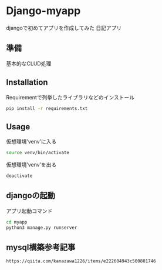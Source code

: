 # Django-myapp

djangoで初めてアプリを作成してみた
日記アプリ

## 準備

基本的なCLUD処理

## Installation

Requirementで列挙したライブラリなどのインストール

```bash
pip install -r requirements.txt
```

## Usage

仮想環境’venv’に入る

```bash
source venv/bin/activate
```

仮想環境’venv’を出る

```bash
deactivate
```

## djangoの起動

アプリ起動コマンド

```bash
cd myapp
python3 manage.py runserver
```

## mysql構築参考記事

```bash
https://qiita.com/kanazawa1226/items/e222604943c500801746
```
